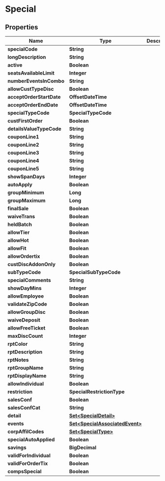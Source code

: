 

# Special


## Properties

| Name | Type | Description | Notes |
|------------ | ------------- | ------------- | -------------|
|**specialCode** | **String** |  |  |
|**longDescription** | **String** |  |  [optional] |
|**active** | **Boolean** |  |  [optional] |
|**seatsAvailableLimit** | **Integer** |  |  [optional] |
|**numberEventsInCombo** | **String** |  |  |
|**allowCustTypeDisc** | **Boolean** |  |  [optional] |
|**acceptOrderStartDate** | **OffsetDateTime** |  |  |
|**acceptOrderEndDate** | **OffsetDateTime** |  |  |
|**specialTypeCode** | **SpecialTypeCode** |  |  |
|**custFirstOrder** | **Boolean** |  |  [optional] |
|**detailsValueTypeCode** | **String** |  |  |
|**couponLine1** | **String** |  |  [optional] |
|**couponLine2** | **String** |  |  [optional] |
|**couponLine3** | **String** |  |  [optional] |
|**couponLine4** | **String** |  |  [optional] |
|**couponLine5** | **String** |  |  [optional] |
|**showSpanDays** | **Integer** |  |  [optional] |
|**autoApply** | **Boolean** |  |  [optional] |
|**groupMinimum** | **Long** |  |  [optional] |
|**groupMaximum** | **Long** |  |  [optional] |
|**finalSale** | **Boolean** |  |  [optional] |
|**waiveTrans** | **Boolean** |  |  [optional] |
|**heldBatch** | **Boolean** |  |  [optional] |
|**allowTier** | **Boolean** |  |  [optional] |
|**allowHot** | **Boolean** |  |  [optional] |
|**allowFit** | **Boolean** |  |  [optional] |
|**allowOrdertix** | **Boolean** |  |  [optional] |
|**custDiscAddonOnly** | **Boolean** |  |  [optional] |
|**subTypeCode** | **SpecialSubTypeCode** |  |  [optional] |
|**specialComments** | **String** |  |  [optional] |
|**showDayMins** | **Integer** |  |  [optional] |
|**allowEmployee** | **Boolean** |  |  [optional] |
|**validateZipCode** | **Boolean** |  |  [optional] |
|**allowGroupDisc** | **Boolean** |  |  [optional] |
|**waiveDeposit** | **Boolean** |  |  [optional] |
|**allowFreeTicket** | **Boolean** |  |  [optional] |
|**maxDiscCount** | **Integer** |  |  [optional] |
|**rptColor** | **String** |  |  [optional] |
|**rptDescription** | **String** |  |  [optional] |
|**rptNotes** | **String** |  |  [optional] |
|**rptGroupName** | **String** |  |  [optional] |
|**rptDisplayName** | **String** |  |  [optional] |
|**allowIndividual** | **Boolean** |  |  [optional] |
|**restriction** | **SpecialRestrictionType** |  |  [optional] |
|**salesConf** | **Boolean** |  |  [optional] |
|**salesConfCat** | **String** |  |  [optional] |
|**detail** | [**Set&lt;SpecialDetail&gt;**](SpecialDetail.md) |  |  [optional] |
|**events** | [**Set&lt;SpecialAssociatedEvent&gt;**](SpecialAssociatedEvent.md) |  |  [optional] |
|**corpAffilCodes** | [**Set&lt;SpecialType&gt;**](SpecialType.md) |  |  [optional] |
|**specialAutoApplied** | **Boolean** |  |  [optional] |
|**savings** | **BigDecimal** |  |  [optional] |
|**validForIndividual** | **Boolean** |  |  [optional] |
|**validForOrderTix** | **Boolean** |  |  [optional] |
|**compsSpecial** | **Boolean** |  |  [optional] |



